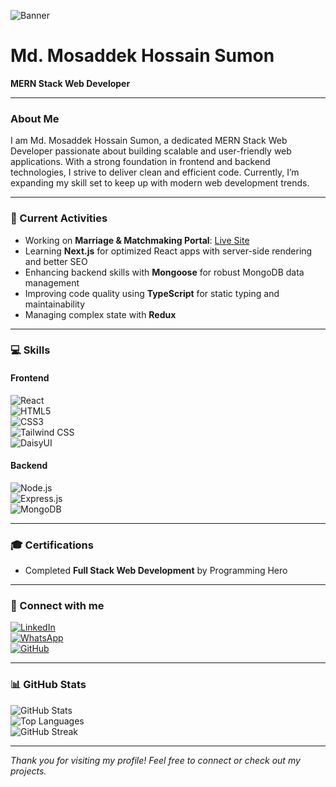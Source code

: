 <!-- Banner Image -->
![Banner](https://i.ibb.co/xS3PtgJc/Google-ads-1.png)

# Md. Mosaddek Hossain Sumon  
**MERN Stack Web Developer**

---

### About Me  
I am Md. Mosaddek Hossain Sumon, a dedicated MERN Stack Web Developer passionate about building scalable and user-friendly web applications. With a strong foundation in frontend and backend technologies, I strive to deliver clean and efficient code. Currently, I’m expanding my skill set to keep up with modern web development trends.

---

### 🚀 Current Activities  
- Working on **Marriage & Matchmaking Portal**: [Live Site](https://assignment-12-cb010.web.app/)  
- Learning **Next.js** for optimized React apps with server-side rendering and better SEO  
- Enhancing backend skills with **Mongoose** for robust MongoDB data management  
- Improving code quality using **TypeScript** for static typing and maintainability  
- Managing complex state with **Redux**

---

### 💻 Skills  

#### Frontend  
![React](https://img.shields.io/badge/-React-20232A?style=flat&logo=react&logoColor=61DAFB)  
![HTML5](https://img.shields.io/badge/-HTML5-E34F26?style=flat&logo=html5&logoColor=white)  
![CSS3](https://img.shields.io/badge/-CSS3-1572B6?style=flat&logo=css3)  
![Tailwind CSS](https://img.shields.io/badge/-Tailwind_CSS-06B6D4?style=flat&logo=tailwind-css&logoColor=white)  
![DaisyUI](https://img.shields.io/badge/-DaisyUI-FC5C7D?style=flat&logo=daisyui&logoColor=white)  

#### Backend  
![Node.js](https://img.shields.io/badge/-Node.js-339933?style=flat&logo=node.js&logoColor=white)  
![Express.js](https://img.shields.io/badge/-Express.js-000000?style=flat&logo=express&logoColor=white)  
![MongoDB](https://img.shields.io/badge/-MongoDB-47A248?style=flat&logo=mongodb&logoColor=white)  

---

### 🎓 Certifications  
- Completed **Full Stack Web Development** by Programming Hero

---

### 🔗 Connect with me  
[![LinkedIn](https://img.shields.io/badge/-LinkedIn-0A66C2?style=flat&logo=linkedin&logoColor=white)](https://www.linkedin.com/in/md-mosaddek-hossain-sumon-144314148/)  
[![WhatsApp](https://img.shields.io/badge/-WhatsApp-25D366?style=flat&logo=whatsapp&logoColor=white)](https://wa.me/8801744508060)  
[![GitHub](https://img.shields.io/badge/-GitHub-181717?style=flat&logo=github&logoColor=white)](https://github.com/mhsumon0174)  

---

### 📊 GitHub Stats  
![GitHub Stats](https://github-readme-stats.vercel.app/api?username=mhsumon0174&show_icons=true&theme=radical)  
![Top Languages](https://github-readme-stats.vercel.app/api/top-langs/?username=mhsumon0174&layout=compact&theme=radical)  
![GitHub Streak](https://github-readme-streak-stats.herokuapp.com/?user=mhsumon0174&theme=default) 

---

*Thank you for visiting my profile! Feel free to connect or check out my projects.*

